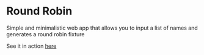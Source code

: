 # Round Robin

Simple and minimalistic web app that allows you to input a list of names and generates a round robin fixture

See it in action [here](https://tulsidas.github.io/round-robin-elm/)
